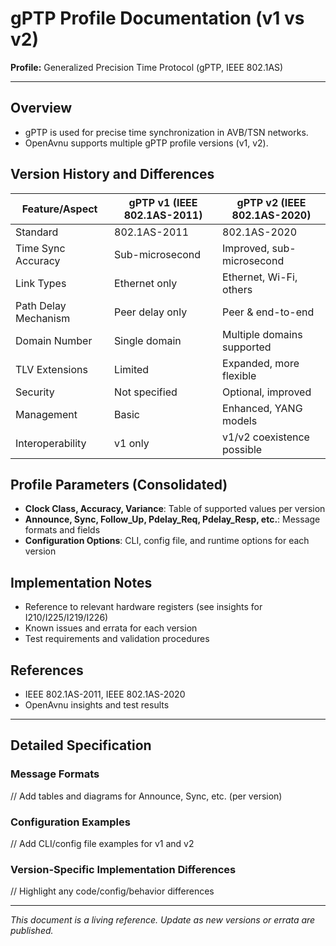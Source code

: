 # gPTP Profile Documentation (v1 vs v2)

**Profile:** Generalized Precision Time Protocol (gPTP, IEEE 802.1AS)

---

## Overview
- gPTP is used for precise time synchronization in AVB/TSN networks.
- OpenAvnu supports multiple gPTP profile versions (v1, v2).

## Version History and Differences
| Feature/Aspect         | gPTP v1 (IEEE 802.1AS-2011) | gPTP v2 (IEEE 802.1AS-2020) |
|-----------------------|-----------------------------|-----------------------------|
| Standard              | 802.1AS-2011                | 802.1AS-2020                |
| Time Sync Accuracy    | Sub-microsecond             | Improved, sub-microsecond   |
| Link Types            | Ethernet only               | Ethernet, Wi-Fi, others     |
| Path Delay Mechanism  | Peer delay only             | Peer & end-to-end           |
| Domain Number         | Single domain               | Multiple domains supported  |
| TLV Extensions        | Limited                     | Expanded, more flexible     |
| Security              | Not specified               | Optional, improved          |
| Management            | Basic                       | Enhanced, YANG models       |
| Interoperability      | v1 only                     | v1/v2 coexistence possible  |

## Profile Parameters (Consolidated)
- **Clock Class, Accuracy, Variance**: Table of supported values per version
- **Announce, Sync, Follow_Up, Pdelay_Req, Pdelay_Resp, etc.**: Message formats and fields
- **Configuration Options**: CLI, config file, and runtime options for each version

## Implementation Notes
- Reference to relevant hardware registers (see insights for I210/I225/I219/I226)
- Known issues and errata for each version
- Test requirements and validation procedures

## References
- IEEE 802.1AS-2011, IEEE 802.1AS-2020
- OpenAvnu insights and test results

---

## Detailed Specification

### Message Formats
// Add tables and diagrams for Announce, Sync, etc. (per version)

### Configuration Examples
// Add CLI/config file examples for v1 and v2

### Version-Specific Implementation Differences
// Highlight any code/config/behavior differences

---

*This document is a living reference. Update as new versions or errata are published.*
